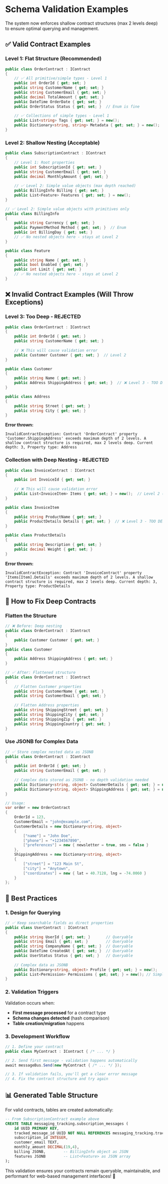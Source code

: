 # Schema Validation Examples

The system now enforces shallow contract structures (max 2 levels deep) to ensure optimal querying and management.

## ✅ Valid Contract Examples

### **Level 1: Flat Structure (Recommended)**
```csharp
public class OrderContract : IContract
{
    // ✅ All primitive/simple types - Level 1
    public int OrderId { get; set; }
    public string CustomerName { get; set; }
    public string CustomerEmail { get; set; }
    public decimal TotalAmount { get; set; }
    public DateTime OrderDate { get; set; }
    public OrderStatus Status { get; set; }  // Enum is fine
    
    // ✅ Collections of simple types - Level 1
    public List<string> Tags { get; set; } = new();
    public Dictionary<string, string> Metadata { get; set; } = new();
}
```

### **Level 2: Shallow Nesting (Acceptable)**
```csharp
public class SubscriptionContract : IContract
{
    // Level 1: Root properties
    public int SubscriptionId { get; set; }
    public string CustomerEmail { get; set; }
    public decimal MonthlyAmount { get; set; }
    
    // ✅ Level 2: Simple value objects (max depth reached)
    public BillingInfo Billing { get; set; }
    public List<Feature> Features { get; set; } = new();
}

// ✅ Level 2: Simple value objects with primitives only
public class BillingInfo
{
    public string Currency { get; set; }
    public PaymentMethod Method { get; set; }  // Enum
    public int BillingDay { get; set; }
    // ✅ No nested objects here - stays at Level 2
}

public class Feature
{
    public string Name { get; set; }
    public bool Enabled { get; set; }
    public int Limit { get; set; }
    // ✅ No nested objects here - stays at Level 2
}
```

## ❌ Invalid Contract Examples (Will Throw Exceptions)

### **Level 3: Too Deep - REJECTED**
```csharp
public class OrderContract : IContract
{
    public int OrderId { get; set; }
    public string CustomerName { get; set; }
    
    // ❌ This will cause validation error
    public Customer Customer { get; set; }  // Level 2
}

public class Customer 
{
    public string Name { get; set; }
    public Address ShippingAddress { get; set; }  // ❌ Level 3 - TOO DEEP!
}

public class Address
{
    public string Street { get; set; }
    public string City { get; set; }
}
```

**Error thrown:**
```
InvalidContractException: Contract 'OrderContract' property 'Customer.ShippingAddress' exceeds maximum depth of 2 levels. A shallow contract structure is required, max 2 levels deep. Current depth: 3, Property type: Address
```

### **Collection with Deep Nesting - REJECTED**
```csharp
public class InvoiceContract : IContract
{
    public int InvoiceId { get; set; }
    
    // ❌ This will cause validation error
    public List<InvoiceItem> Items { get; set; } = new();  // Level 2 (collection)
}

public class InvoiceItem
{
    public string ProductName { get; set; }
    public ProductDetails Details { get; set; }  // ❌ Level 3 - TOO DEEP!
}

public class ProductDetails
{
    public string Description { get; set; }
    public decimal Weight { get; set; }
}
```

**Error thrown:**
```
InvalidContractException: Contract 'InvoiceContract' property 'Items[Item].Details' exceeds maximum depth of 2 levels. A shallow contract structure is required, max 2 levels deep. Current depth: 3, Property type: ProductDetails
```

## 🔧 How to Fix Deep Contracts

### **Flatten the Structure**
```csharp
// ❌ Before: Deep nesting
public class OrderContract : IContract
{
    public Customer Customer { get; set; }
}
public class Customer 
{
    public Address ShippingAddress { get; set; }
}

// ✅ After: Flattened structure
public class OrderContract : IContract
{
    // Flatten Customer properties
    public string CustomerName { get; set; }
    public string CustomerEmail { get; set; }
    
    // Flatten Address properties  
    public string ShippingStreet { get; set; }
    public string ShippingCity { get; set; }
    public string ShippingZip { get; set; }
    public string ShippingCountry { get; set; }
}
```

### **Use JSONB for Complex Data**
```csharp
// ✅ Store complex nested data as JSONB
public class OrderContract : IContract
{
    public int OrderId { get; set; }
    public string CustomerEmail { get; set; }
    
    // Complex data stored as JSONB - no depth validation needed
    public Dictionary<string, object> CustomerDetails { get; set; } = new();
    public Dictionary<string, object> ShippingAddress { get; set; } = new();
}

// Usage:
var order = new OrderContract
{
    OrderId = 123,
    CustomerEmail = "john@example.com",
    CustomerDetails = new Dictionary<string, object>
    {
        ["name"] = "John Doe",
        ["phone"] = "+1234567890",
        ["preferences"] = new { newsletter = true, sms = false }
    },
    ShippingAddress = new Dictionary<string, object>
    {
        ["street"] = "123 Main St",
        ["city"] = "Anytown",
        ["coordinates"] = new { lat = 40.7128, lng = -74.0060 }
    }
};
```

## 🎯 Best Practices

### **1. Design for Querying**
```csharp
// ✅ Keep searchable fields as direct properties
public class UserContract : IContract
{
    public string UserId { get; set; }       // Queryable
    public string Email { get; set; }        // Queryable  
    public string CompanyName { get; set; }  // Queryable
    public DateTime CreatedAt { get; set; }  // Queryable
    public UserStatus Status { get; set; }   // Queryable
    
    // Complex data as JSONB
    public Dictionary<string, object> Profile { get; set; } = new();
    public List<Permission> Permissions { get; set; } = new(); // Simple objects
}
```

### **2. Validation Triggers**
Validation occurs when:
- **First message processed** for a contract type
- **Schema changes detected** (hash comparison)
- **Table creation/migration** happens

### **3. Development Workflow**
```csharp
// 1. Define your contract
public class MyContract : IContract { /* ... */ }

// 2. Send first message - validation happens automatically
await messageBus.Send(new MyContract { /* ... */ });

// 3. If validation fails, you'll get a clear error message
// 4. Fix the contract structure and try again
```

## 📊 Generated Table Structure

For valid contracts, tables are created automatically:

```sql
-- From SubscriptionContract example above
CREATE TABLE messaging_tracking.subscription_messages (
    id UUID PRIMARY KEY,
    tracked_message_id UUID NOT NULL REFERENCES messaging_tracking.tracked_messages(id),
    subscription_id INTEGER,
    customer_email TEXT,
    monthly_amount DECIMAL(19,4),
    billing JSONB,        -- BillingInfo object as JSON
    features JSONB        -- List<Feature> as JSON array
);
```

This validation ensures your contracts remain queryable, maintainable, and performant for web-based management interfaces! 🚀